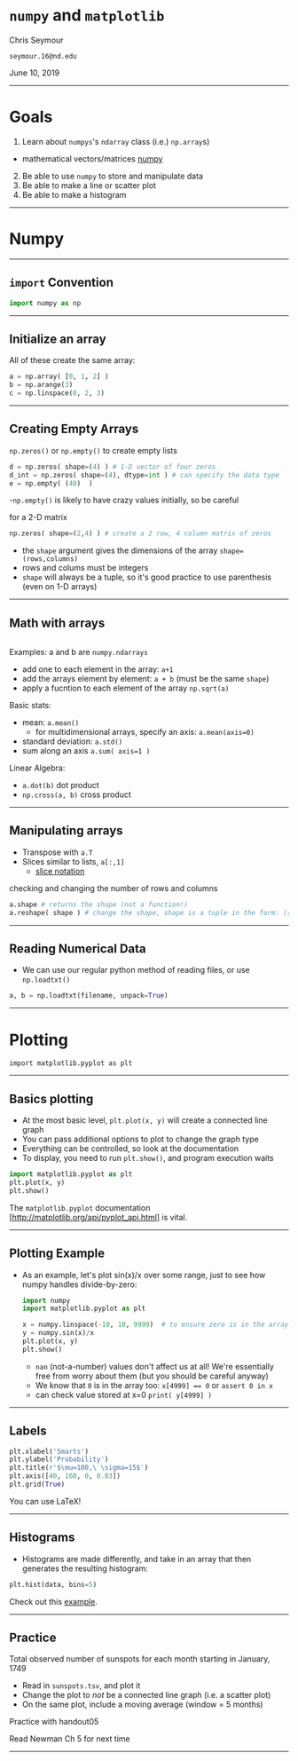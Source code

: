 # `numpy` and `matplotlib`

Chris Seymour

`seymour.16@nd.edu`

June 10, 2019

---

# Goals

1. Learn about `numpys`'s `ndarray` class (i.e.) `np.array`s)
  - mathematical vectors/matrices [numpy](https://www.numpy.org/)
2. Be able to use  `numpy` to store and manipulate data
3. Be able to make a line or scatter plot
4. Be able to make a histogram

---

# Numpy

---

## `import` Convention

```python
import numpy as np
```

---

## Initialize an array

All of these create the same array:

```python
a = np.array( [0, 1, 2] )
b = np.arange(3)
c = np.linspace(0, 2, 3)
```
---

## Creating Empty Arrays

`np.zeros()` or `np.empty()` to create empty lists

```python
d = np.zeros( shape=(4) ) # 1-D vector of four zeros
d_int = np.zeros( shape=(4), dtype=int ) # can specify the data type
e = np.empty( (40)  )
```
 -`np.empty()` is likely to have crazy values initially, so be careful

for a 2-D matrix
```python
np.zeros( shape=(2,4) ) # create a 2 row, 4 column matrix of zeros
```
  - the `shape` argument gives the dimensions of the array `shape=(rows,columns)`
  - rows and colums must be integers
  - `shape` will always be a tuple, so it's good practice to use parenthesis (even on 1-D arrays)



---


## Math with arrays

```python

```
Examples:
 a and b are `numpy.ndarrays` 
 - add one to each element in the array: `a+1`
 - add the arrays element by element: `a + b` (must be the same `shape`)
 - apply a fucntion to each element of the array `np.sqrt(a)`

Basic stats:
 - mean: `a.mean()` 
   - for multidimensional arrays, specify an axis: `a.mean(axis=0)`
 - standard deviation: `a.std()`
 - sum along an axis `a.sum( axis=1 )`

Linear Algebra: 
 - `a.dot(b)` dot product
 - `np.cross(a, b)` cross product

---

## Manipulating arrays

- Transpose with `a.T`
- Slices similar to lists, `a[:,1]`  
    - [slice notation](https://stackoverflow.com/questions/509211/understanding-slice-notation)

checking and changing the number of rows and columns
```python
a.shape # returns the shape (not a function!)
a.reshape( shape ) # change the shape, shape is a tuple in the form: (rows, columns)

```
---

## Reading Numerical Data

- We can use our regular python method of reading files, or use `np.loadtxt()`

```python
a, b = np.loadtxt(filename, unpack=True)
```

---

# Plotting

`import matplotlib.pyplot as plt`

---

## Basics plotting

- At the most basic level, `plt.plot(x, y)` will create a connected line graph
- You can pass additional options to plot to change the graph type
- Everything can be controlled, so look at the documentation
- To display, you need to run `plt.show()`, and program execution waits

```python
import matplotlib.pyplot as plt
plt.plot(x, y)
plt.show()
```

The `matplotlib.pyplot` documentation [http://matplotlib.org/api/pyplot_api.html] is vital.

---

## Plotting Example

- As an example, let's plot sin(x)/x over some range, just to see how numpy
  handles divide-by-zero:
  ```python
  import numpy
  import matplotlib.pyplot as plt

  x = numpy.linspace(-10, 10, 9999)  # to ensure zero is in the array
  y = numpy.sin(x)/x
  plt.plot(x, y)
  plt.show()
  ```
  - `nan` (not-a-number) values don't affect us at all! We're essentially free 
      from worry about them (but you should be careful anyway)
  - We know that `0` is in the array too: `x[4999] == 0` or `assert 0 in x`
  - can check value stored at x=0 `print( y[4999] )`
 
---

## Labels

```python
plt.xlabel('Smarts')
plt.ylabel('Probability')
plt.title(r'$\mu=100,\ \sigma=15$')
plt.axis([40, 160, 0, 0.03])
plt.grid(True)
```
You can use LaTeX!

<!-- 
- If you need random points, you should use `numpy.random.rand(r, c)` or
  `numpy.random.rand(n)` (if you just want a one-dimensional array)
   -->

---

## Histograms
- Histograms are made differently, and take in an array that then generates the
  resulting histogram: 
```python
plt.hist(data, bins=5)
```

Check out this [example](http://matplotlib.org/1.2.1/examples/pylab_examples/histogram_demo.html).

---

## Practice

Total observed number of sunspots for each month starting in January, 1749 

- Read in `sunspots.tsv`, and plot it
- Change the plot to *not* be a connected line graph (i.e. a scatter plot)
- On the same plot, include a moving average (window = 5 months)

Practice with handout05

Read Newman Ch 5 for next time

---